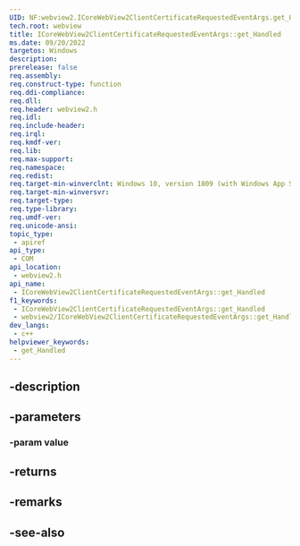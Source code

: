 ```yaml
---
UID: NF:webview2.ICoreWebView2ClientCertificateRequestedEventArgs.get_Handled
tech.root: webview
title: ICoreWebView2ClientCertificateRequestedEventArgs::get_Handled
ms.date: 09/20/2022
targetos: Windows
description: 
prerelease: false
req.assembly: 
req.construct-type: function
req.ddi-compliance: 
req.dll: 
req.header: webview2.h
req.idl: 
req.include-header: 
req.irql: 
req.kmdf-ver: 
req.lib: 
req.max-support: 
req.namespace: 
req.redist: 
req.target-min-winverclnt: Windows 10, version 1809 (with Windows App SDK 1.1 or later)
req.target-min-winversvr: 
req.target-type: 
req.type-library: 
req.umdf-ver: 
req.unicode-ansi: 
topic_type:
 - apiref
api_type:
 - COM
api_location:
 - webview2.h
api_name:
 - ICoreWebView2ClientCertificateRequestedEventArgs::get_Handled
f1_keywords:
 - ICoreWebView2ClientCertificateRequestedEventArgs::get_Handled
 - webview2/ICoreWebView2ClientCertificateRequestedEventArgs::get_Handled
dev_langs:
 - c++
helpviewer_keywords:
 - get_Handled
---
```


## -description

## -parameters

### -param value

## -returns

## -remarks

## -see-also

